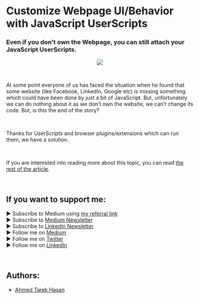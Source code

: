 <link rel="canonical" href="https://javascript.plainenglish.io/how-to-customize-webpages-ui-behavior-using-javascript-userscripts-7b6a090e0135?sk=85a138669d2b17e070f66dd21fb71ecf" />

# Customize Webpage UI/Behavior with JavaScript UserScripts
### Even if you don’t own the Webpage, you can still attach your JavaScript UserScripts.

<p align="center">
  <img src="https://miro.medium.com/max/875/1*Rle5hnTfETl2mXYy_RmvSw.jpeg">
</p>

<br/>

<p>
At some point everyone of us has faced the situation when he found that some website (like Facebook, LinkedIn, Google etc) is missing something which could have been done by just a bit of JavaScript. But, unfortunately we can do nothing about it as we don’t own the website, we can’t change its code. But, is this the end of the story?
</p>

<br/>

<p>
Thanks for UserScripts and browser plugins/extensions which can run them, we have a solution.
</p>

<br/>

If you are interested into reading more about this topic, you can read [the rest of the article][Article]. 

<br/>

## If you want to support me:
▶ Subscribe to Medium using [my referral link][Membership]<br/>
▶ Subscribe to [Medium Newsletter][Subscribe]<br/>
▶ Subscribe to [LinkedIn Newsletter][Newsletter]<br/>
▶ Follow me on [Medium][Blog]<br/>
▶ Follow me on [Twitter][Twitter]<br/>
▶ Follow me on [LinkedIn][LinkedIn]

<br/>

## Authors:
* [Ahmed Tarek Hasan]


[Ahmed Tarek Hasan]: https://medium.com/@eng_ahmed.tarek
[Blog]: https://medium.com/@eng_ahmed.tarek
[Membership]: https://medium.com/@eng_ahmed.tarek/membership
[Subscribe]: https://medium.com/subscribe/@eng_ahmed.tarek
[Twitter]: https://twitter.com/AhmedTarekHasa1
[LinkedIn]: https://www.linkedin.com/in/atarekhasan/
[Friend Links]: https://www.linkedin.com/feed/update/urn:li:activity:6866082670108143616/
[Newsletter]: https://www.linkedin.com/newsletters/development-simply-put-6866647119655247872/
[Article]: https://javascript.plainenglish.io/how-to-customize-webpages-ui-behavior-using-javascript-userscripts-7b6a090e0135?sk=85a138669d2b17e070f66dd21fb71ecf
